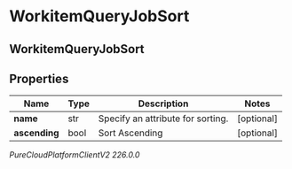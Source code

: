 # WorkitemQueryJobSort

## WorkitemQueryJobSort

## Properties

|Name | Type | Description | Notes|
|------------ | ------------- | ------------- | -------------|
| **name** | str | Specify an attribute for sorting. | [optional] |
| **ascending** | bool | Sort Ascending | [optional] |



_PureCloudPlatformClientV2 226.0.0_
